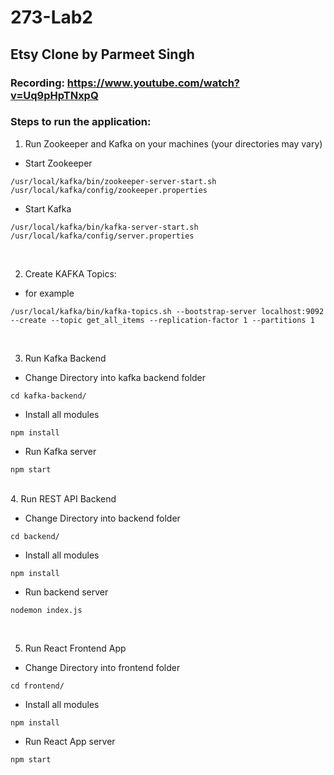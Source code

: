 # 273-Lab2

## Etsy Clone by Parmeet Singh

### Recording: https://www.youtube.com/watch?v=Uq9pHpTNxpQ

### Steps to run the application:

1. Run Zookeeper and Kafka on your machines (your directories may vary)

- Start Zookeeper
```
/usr/local/kafka/bin/zookeeper-server-start.sh /usr/local/kafka/config/zookeeper.properties
```
- Start Kafka
```
/usr/local/kafka/bin/kafka-server-start.sh /usr/local/kafka/config/server.properties
```

<br/>

2. Create KAFKA Topics: 

- for example
```
/usr/local/kafka/bin/kafka-topics.sh --bootstrap-server localhost:9092 --create --topic get_all_items --replication-factor 1 --partitions 1
```



<br/>

3. Run Kafka Backend

- Change Directory into kafka backend folder

```
cd kafka-backend/
``` 	
- Install all modules

```
npm install
```
- Run Kafka server

```
npm start
```

<br/>
4. Run REST API Backend

- Change Directory into backend folder

```
cd backend/
``` 	
- Install all modules

```
npm install
```
- Run backend server

```
nodemon index.js
```
<br/>


5. Run React Frontend App

- Change Directory into frontend folder

```
cd frontend/
``` 	
- Install all modules

```
npm install
```
- Run React App server

```
npm start
```